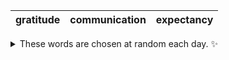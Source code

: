 <!-- word_basket start -->
| gratitude | communication | expectancy |
| :-------: | :-----------: | :--------: |

<details>
  <summary>These words are chosen at random each day. ✨</summary>
  Take a look inside this repo to see how that works.
</details>
<!-- word_basket end -->
